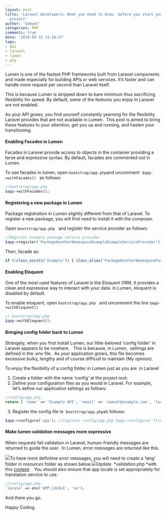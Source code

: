 ```yaml
---
layout: post
title: 'Laravel Developers: What you need to know  before you start your first Lumen
  project'
author: 'Samuel'
categories: PHP
comments: true
date: '2018-03-31 11:10:27'
tags:
- api
- laravel
- lumen
- php
---
```



Lumen is one of the fastest PHP frameworks built from Laravel components and made especially for building APIs or web services. It’s faster and can handle more request per second than Laravel itself.

This is because Lumen is stripped down to bare minimum thus sacrificing flexibility for speed. By default, some of the features you enjoy in Laravel are not enabled.

As your API grows, you find yourself constantly yearning for the flexibility Laravel provides that are not available in Lumen.  This post is aimed to bring these features to your attention, get you up and running, and hasten your transitioning.

#### **Enabling Facades in Lumen**

Facades in Laravel provide access to objects in the container providing a terse and expressive syntax. By default, facades are commented out in Lumen.

To use facades in lumen, open ```bootstrap/app.php```and uncomment  ```$app->withFacades() ``` as follows:

```php
//bootstrap/app.php
$app->withFacades();
```

#### **Registering a new package in Lumen**

Package registration in Lumen slightly different from that of Laravel. To register a new package, you will first need to install it with the composer.

Open ```bootstrap/app.php ``` and register the service provider as follows:
```php
//Register example package service provider 
$app->register('PackageAnotherNamespaceExampleExampleServiceProvider');
```

Then, facade as:
```php
if (!class_exists('Example')) { class_alias('PackageAnotherNamespaceFacadesExample', 'Example'); }
```
#### **Enabling Eloquent**

One of the most used features of Laravel is the Eloquent ORM. It provides a clean and expressive way to interact with your data. In Lumen, eloquent is disabled by default.

To enable eloquent, open ```bootstrap/app.php ``` and uncomment the line
```$app->withEloqunet()```

```php
// bootstrap/app.php
$app->withEloquent();
```
#### **Bringing config folder back to Lumen**

Strangely, when you first install Lumen, our little-beloved ‘config folder’ in Laravel appears to be nowhere.   This is because, in Lumen,  settings are defined in the .env file.  As your application grows, this file becomes excessive bulky, lengthy and of course difficult to maintain (My opinion).

To enjoy the flexibility of a config folder in Lumen just as you are  in Laravel

1. Create a folder with the name ‘config’ at the project root.
2. Define your configuration files as you would in Laravel. For example, let’s define our application settings as follows:
```php
//config/app.php 
return [ 'name' => 'Example API', 'email' => 'samuel@example.com', 'locale' => env('APP_LOCALE', 'en'), ];
```

3. Register the config file in  ```bootstrap/app.php```as follows:

```php
$app->configure('app'); //register config/app.php $app->configure('filesystem'); //register config/filesystem.php
```

#### Make lumen validation messages more expressive

When requests fail validation in Laravel, human-friendly messages are returned to guide the user.  In Lumen, error messages are returned like this.

![](http://res.cloudinary.com/samueljames/image/upload/v1524270390/lumen_jecvfq.png)To have more definitive error messages, you will need to create a ‘lang’ folder in *resources* folder as shown below.![](http://res.cloudinary.com/samueljames/image/upload/v1524270389/language-file_hxvrv5.png)Update  *validation.php *with this [content](https://github.com/laravel/laravel/blob/master/resources/lang/en/validation.php).   You should also ensure that app locale is set appropriately for translation service to use.

```php
//config/app.php
'locale' => env('APP_LOCALE', 'en'),
```
And there you go.

Happy Coding.

